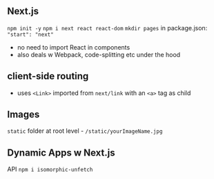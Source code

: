 ## Next.js
`npm init -y`
`npm i next react react-dom`
`mkdir pages`
in package.json: `"start": "next"`

- no need to import React in components
- also deals w Webpack, code-splitting etc under the hood

## client-side routing
- uses `<Link>` imported from `next/link` with an `<a>` tag as child

## Images
`static` folder at root level - `/static/yourImageName.jpg`

## Dynamic Apps w Next.js
API
`npm i isomorphic-unfetch`
